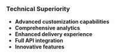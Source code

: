 ### Technical Superiority

- **Advanced customization capabilities**
- **Comprehensive analytics**
- **Enhanced delivery experience**
- **Full API integration**
- **Innovative features**
